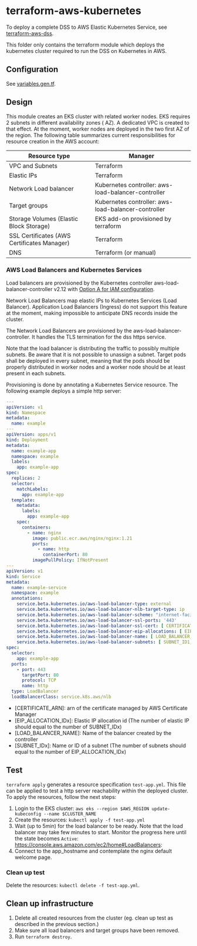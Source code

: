 # terraform-aws-kubernetes

To deploy a complete DSS to AWS Elastic Kubernetes Service, see [terraform-aws-dss](../../modules/terraform-aws-dss).

This folder only contains the terraform module which deploys the kubernetes cluster required to run the DSS on
Kubernetes in AWS.

## Configuration

See [variables.gen.tf](variables.gen.tf).

## Design

This module creates an EKS cluster with related worker nodes. EKS requires 2 subnets in different availability zones (
AZ). A dedicated VPC is created to that effect. At the moment, worker nodes are deployed in the two first AZ of the
region. The following table summarizes current responsibilities for resource creation in the AWS account:

| Resource type                               | Manager                                             |
|---------------------------------------------|-----------------------------------------------------|
| VPC and Subnets                             | Terraform                                           |
| Elastic IPs                                 | Terraform                                           |
| Network Load balancer                       | Kubernetes controller: aws-load-balancer-controller |
| Target groups                               | Kubernetes controller: aws-load-balancer-controller |
| Storage Volumes (Elastic Block Storage)     | EKS add-on provisioned by terraform                 |
| SSL Certificates (AWS Certificates Manager) | Terraform                                           |
| DNS                                         | Terraform (or manual)                               |


### AWS Load Balancers and Kubernetes Services

Load balancers are provisioned by the Kubernetes controller aws-load-balancer-controller v2.12
with [Option A for IAM configuration](https://kubernetes-sigs.github.io/aws-load-balancer-controller/v2.12/deploy/installation/#option-a-recommended-iam-roles-for-service-accounts-irsa).

Network Load Balancers map elastic IPs to Kubernetes Services (Load Balancer). Application Load Balancers (Ingress) do
not support this feature at the moment, making impossible to anticipate DNS records inside the cluster.

The Network Load Balancers are provisioned by the aws-load-balancer-controller. It handles the TLS termination for
the dss https service.

Note that the load balancer is distributing the traffic to possibly multiple subnets. Be aware that it is not possible
to unassign a subnet. Target pods shall be deployed in every subnet, meaning that the pods should be properly
distributed in worker nodes and a worker node should be at least present in each subnets.

Provisioning is done by annotating a Kubernetes Service resource. The following example deploys a simple http server:

```yaml
---
apiVersion: v1
kind: Namespace
metadata:
  name: example
---
apiVersion: apps/v1
kind: Deployment
metadata:
  name: example-app
  namespace: example
  labels:
    app: example-app
spec:
  replicas: 2
  selector:
    matchLabels:
      app: example-app
  template:
    metadata:
      labels:
        app: example-app
    spec:
      containers:
        - name: nginx
          image: public.ecr.aws/nginx/nginx:1.21
          ports:
            - name: http
              containerPort: 80
          imagePullPolicy: IfNotPresent
---
apiVersion: v1
kind: Service
metadata:
  name: example-service
  namespace: example
  annotations:
    service.beta.kubernetes.io/aws-load-balancer-type: external
    service.beta.kubernetes.io/aws-load-balancer-nlb-target-type: ip
    service.beta.kubernetes.io/aws-load-balancer-scheme: "internet-facing"
    service.beta.kubernetes.io/aws-load-balancer-ssl-ports: '443'
    service.beta.kubernetes.io/aws-load-balancer-ssl-cert: [ CERTIFICATE_ARN ]
    service.beta.kubernetes.io/aws-load-balancer-eip-allocations: [ EIP_ALLOCATION_ID1,EIP_ALLOCATION_ID2,... ]
    service.beta.kubernetes.io/aws-load-balancer-name: [ LOAD_BALANCER_NAME ]
    service.beta.kubernetes.io/aws-load-balancer-subnets: [ SUBNET_ID1,SUBNET_ID2,... ]
spec:
  selector:
    app: example-app
  ports:
    - port: 443
      targetPort: 80
      protocol: TCP
      name: http
  type: LoadBalancer
  loadBalancerClass: service.k8s.aws/nlb
```

- [CERTIFICATE_ARN]: arn of the certificate managed by AWS Certificate Manager
- [EIP_ALLOCATION_IDx]: Elastic IP allocation id (The number of elastic IP should equal to the number of SUBNET_IDx)
- [LOAD_BALANCER_NAME]: Name of the balancer created by the controller
- [SUBNET_IDx]: Name or ID of a subnet (The number of subnets should equal to the number of EIP_ALLOCATION_IDx)


## Test

`terraform apply` generates a resource specification `test-app.yml`. This file can be applied to test a http server
reachability within the deployed cluster. To apply the resources, follow the next steps:

1. Login to the EKS cluster: `aws eks --region $AWS_REGION update-kubeconfig --name $CLUSTER_NAME`
2. Create the resources: `kubectl apply -f test-app.yml`
3. Wait (up to 5min) for the load balancer to be ready. Note that the load balancer may take few minutes to start.
   Monitor the progress here until the state becomes `Active`: https://console.aws.amazon.com/ec2/home#LoadBalancers:
4. Connect to the app_hostname and contemplate the nginx default welcome page.

### Clean up test

Delete the resources: `kubectl delete -f test-app.yml`.


## Clean up infrastructure

1. Delete all created resources from the cluster (eg. clean up test as described in the previous section.)
2. Make sure all load balancers and target groups have been removed.
3. Run `terraform destroy`.

